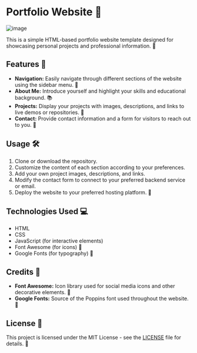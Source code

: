 # Portfolio Website 🌟
![image](https://github.com/yashvisharma1204/Portfolio/assets/137611141/988f915f-a7c8-4e42-aee6-efc5d1c6b1f4)

This is a simple HTML-based portfolio website template designed for showcasing personal projects and professional information. 🚀

## Features 🎉

- **Navigation:** Easily navigate through different sections of the website using the sidebar menu. 📌
- **About Me:** Introduce yourself and highlight your skills and educational background. 📚
- **Projects:** Display your projects with images, descriptions, and links to live demos or repositories. 💼
- **Contact:** Provide contact information and a form for visitors to reach out to you. 📧

## Usage 🛠️

1. Clone or download the repository.
2. Customize the content of each section according to your preferences.
3. Add your own project images, descriptions, and links.
4. Modify the contact form to connect to your preferred backend service or email.
5. Deploy the website to your preferred hosting platform. 🚀

## Technologies Used 💻

- HTML
- CSS
- JavaScript (for interactive elements)
- Font Awesome (for icons) 🎨
- Google Fonts (for typography) 📝

## Credits 🙌

- **Font Awesome:** Icon library used for social media icons and other decorative elements. 🌈
- **Google Fonts:** Source of the Poppins font used throughout the website. 📖

## License 📄

This project is licensed under the MIT License - see the [LICENSE](LICENSE) file for details. 📜

